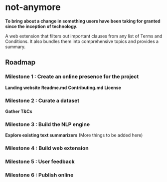 # not-anymore

**To bring about a change in something users have been taking for granted since the inception of technology.**

A web extension that filters out important clauses from any list of Terms and Conditions. It also bundles them into comprehensive topics and provides a summary.

## Roadmap

### Milestone 1 : Create an online presence for the project
**Landing website**
**Readme.md**
**Contributing.md**
**License**

### Milestone 2 : Curate a dataset
**Gather T&Cs**

### Milestone 3 : Build the NLP engine
**Explore existing text summarizers**
(More things to be added here)

### Milestone 4 : Build web extension

### Milestone 5 : User feedback

### Milestone 6 : Publish online
